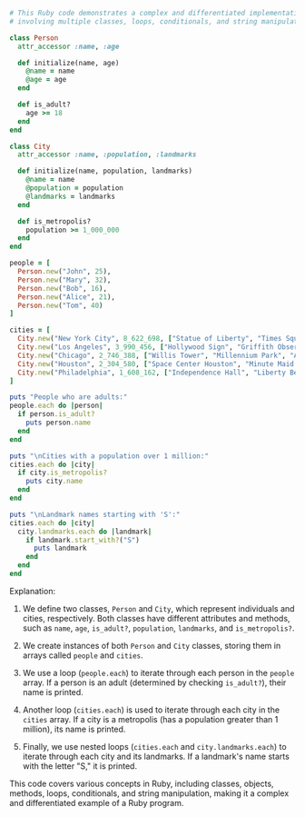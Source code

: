 ```ruby
# This Ruby code demonstrates a complex and differentiated implementation
# involving multiple classes, loops, conditionals, and string manipulation.

class Person
  attr_accessor :name, :age

  def initialize(name, age)
    @name = name
    @age = age
  end

  def is_adult?
    age >= 18
  end
end

class City
  attr_accessor :name, :population, :landmarks

  def initialize(name, population, landmarks)
    @name = name
    @population = population
    @landmarks = landmarks
  end

  def is_metropolis?
    population >= 1_000_000
  end
end

people = [
  Person.new("John", 25),
  Person.new("Mary", 32),
  Person.new("Bob", 16),
  Person.new("Alice", 21),
  Person.new("Tom", 40)
]

cities = [
  City.new("New York City", 8_622_698, ["Statue of Liberty", "Times Square", "Central Park"]),
  City.new("Los Angeles", 3_990_456, ["Hollywood Sign", "Griffith Observatory", "Santa Monica Pier"]),
  City.new("Chicago", 2_746_388, ["Willis Tower", "Millennium Park", "Art Institute of Chicago"]),
  City.new("Houston", 2_304_580, ["Space Center Houston", "Minute Maid Park", "Museum of Fine Arts, Houston"]),
  City.new("Philadelphia", 1_608_162, ["Independence Hall", "Liberty Bell", "Philadelphia Museum of Art"])
]

puts "People who are adults:"
people.each do |person|
  if person.is_adult?
    puts person.name
  end
end

puts "\nCities with a population over 1 million:"
cities.each do |city|
  if city.is_metropolis?
    puts city.name
  end
end

puts "\nLandmark names starting with 'S':"
cities.each do |city|
  city.landmarks.each do |landmark|
    if landmark.start_with?("S")
      puts landmark
    end
  end
end
```

Explanation:

1. We define two classes, `Person` and `City`, which represent individuals and cities, respectively. Both classes have different attributes and methods, such as `name`, `age`, `is_adult?`, `population`, `landmarks`, and `is_metropolis?`.

2. We create instances of both `Person` and `City` classes, storing them in arrays called `people` and `cities`.

3. We use a loop (`people.each`) to iterate through each person in the `people` array. If a person is an adult (determined by checking `is_adult?`), their name is printed.

4. Another loop (`cities.each`) is used to iterate through each city in the `cities` array. If a city is a metropolis (has a population greater than 1 million), its name is printed.

5. Finally, we use nested loops (`cities.each` and `city.landmarks.each`) to iterate through each city and its landmarks. If a landmark's name starts with the letter "S," it is printed.

This code covers various concepts in Ruby, including classes, objects, methods, loops, conditionals, and string manipulation, making it a complex and differentiated example of a Ruby program.